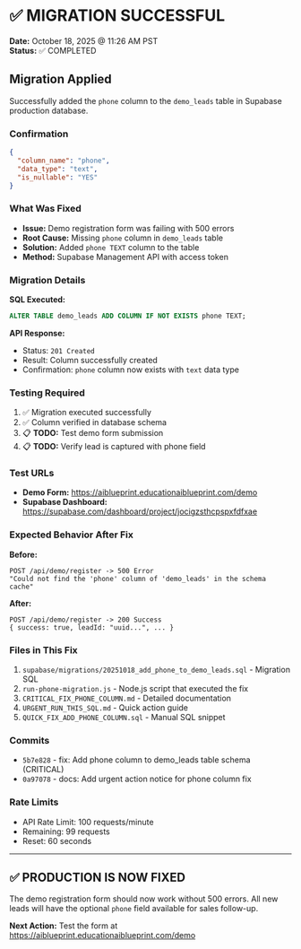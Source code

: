 # ✅ MIGRATION SUCCESSFUL

**Date:** October 18, 2025 @ 11:26 AM PST  
**Status:** ✅ COMPLETED

## Migration Applied

Successfully added the `phone` column to the `demo_leads` table in Supabase production database.

### Confirmation

```json
{
  "column_name": "phone",
  "data_type": "text",
  "is_nullable": "YES"
}
```

### What Was Fixed

- **Issue:** Demo registration form was failing with 500 errors
- **Root Cause:** Missing `phone` column in `demo_leads` table
- **Solution:** Added `phone TEXT` column to the table
- **Method:** Supabase Management API with access token

### Migration Details

**SQL Executed:**
```sql
ALTER TABLE demo_leads ADD COLUMN IF NOT EXISTS phone TEXT;
```

**API Response:**
- Status: `201 Created`
- Result: Column successfully created
- Confirmation: `phone` column now exists with `text` data type

### Testing Required

1. ✅ Migration executed successfully
2. ✅ Column verified in database schema
3. 📋 **TODO:** Test demo form submission
4. 📋 **TODO:** Verify lead is captured with phone field

### Test URLs

- **Demo Form:** https://aiblueprint.educationaiblueprint.com/demo
- **Supabase Dashboard:** https://supabase.com/dashboard/project/jocigzsthcpspxfdfxae

### Expected Behavior After Fix

**Before:**
```
POST /api/demo/register -> 500 Error
"Could not find the 'phone' column of 'demo_leads' in the schema cache"
```

**After:**
```
POST /api/demo/register -> 200 Success
{ success: true, leadId: "uuid...", ... }
```

### Files in This Fix

1. `supabase/migrations/20251018_add_phone_to_demo_leads.sql` - Migration SQL
2. `run-phone-migration.js` - Node.js script that executed the fix
3. `CRITICAL_FIX_PHONE_COLUMN.md` - Detailed documentation
4. `URGENT_RUN_THIS_SQL.md` - Quick action guide
5. `QUICK_FIX_ADD_PHONE_COLUMN.sql` - Manual SQL snippet

### Commits

- `5b7e828` - fix: Add phone column to demo_leads table schema (CRITICAL)
- `0a97078` - docs: Add urgent action notice for phone column fix

### Rate Limits

- API Rate Limit: 100 requests/minute
- Remaining: 99 requests
- Reset: 60 seconds

---

## ✅ PRODUCTION IS NOW FIXED

The demo registration form should now work without 500 errors. All new leads will have the optional `phone` field available for sales follow-up.

**Next Action:** Test the form at https://aiblueprint.educationaiblueprint.com/demo
